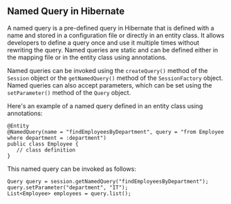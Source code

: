 ## Named Query in Hibernate

A named query is a pre-defined query in Hibernate that is defined with a name and stored in a configuration file or directly in an entity class. It allows developers to define a query once and use it multiple times without rewriting the query. Named queries are static and can be defined either in the mapping file or in the entity class using annotations.

Named queries can be invoked using the `createQuery()` method of the `Session` object or the `getNamedQuery()` method of the `SessionFactory` object. Named queries can also accept parameters, which can be set using the `setParameter()` method of the `Query` object.

Here's an example of a named query defined in an entity class using annotations:

```
@Entity
@NamedQuery(name = "findEmployeesByDepartment", query = "from Employee where department = :department")
public class Employee {
   // class definition
}
```

This named query can be invoked as follows:

```
Query query = session.getNamedQuery("findEmployeesByDepartment");
query.setParameter("department", "IT");
List<Employee> employees = query.list();
```